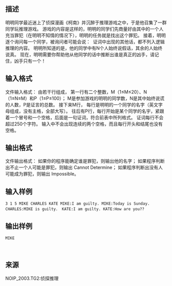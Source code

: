 ## 描述

明明同学最近迷上了侦探漫画《柯南》并沉醉于推理游戏之中，于是他召集了一群同学玩推理游戏。 游戏的内容是这样的，明明的同学们先商量好由其中的一个人充当罪犯（在明明不知情的情况下），明明的任务就是找出这个罪犯。 接着，明明逐个询问每一个同学，被询问者可能会说： <img src="/JudgeOnline/upload/image/20170721/20170721082650_30727.gif" alt="" /> 证词中出现的其他话，都不列入逻辑推理的内容。 明明所知道的是，他的同学中有N个人始终说假话，其余的人始终说真。 现在，明明需要你帮助他从他同学的话中推断出谁是真正的凶手，请记住，凶手只有一个！

## 输入格式

文件输入格式： 由若干行组成， 第一行有二个整数，M（1≤M≤20）、N（1≤N≤M）和P（1≤P≤100）； M是参加游戏的明明的同学数，N是其中始终说谎的人数，P是证言的总数。 接下来M行， 每行是明明的一个同学的名字（英文字母组成，没有主格，全部大写）。 往后有P行，每行开始是某个同学的名宇，紧跟着一个冒号和一个空格，后面是一句证词，符合前表中所列格式。 证词每行不会超过250个字符。 输入中不会出现连续的两个空格，而且每行开头和结尾也没有空格。

## 输出格式

文件输出格式： 如果你的程序能确定谁是罪犯，则输出他的名字； 如果程序判断出不止一个人可能是罪犯，则输出 Cannot Determine； 如果程序判断出没有人可能成为罪犯，则输出 Impossible。

## 输入样例

```plaintext
3 1 5 MIKE CHARLES KATE MIKE:I am guilty. MIKE:Today is Sunday. CHARLES:MIKE is guilty． KATE:I am guilty. KATE:How are you?? 
```

## 输出样例

```plaintext
MIKE
```



 

## 来源

NOIP_2003.TG2:侦探推理

